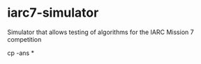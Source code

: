 # iarc7-simulator
Simulator that allows testing of algorithms for the IARC Mission 7 competition

cp -ans <src-dir>* <dest-dir>
